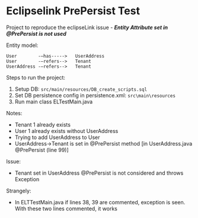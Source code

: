 # Eclipselink PrePersist Test

Project to reproduce the eclipseLink issue - ***Entity Attribute set in @PrePersist is not used***

Entity model:

```
User        -–has----->   UserAddress
User        -–refers-->   Tenant
UserAddress -–refers-->   Tenant
```

Steps to run the project:

1. Setup DB: ```src/main/resources/DB_create_scripts.sql```
2. Set DB persistence config in persistence.xml: ```src\main\resources```
3. Run  main class ELTestMain.java

Notes:
- Tenant 1 already exists
- User 1 already exists without UserAddress
- Trying to add UserAddress to User
- UserAddress->Tenant is set in @PrePersist method [in UserAddress.java @PrePersist (line 99)]

Issue:
- Tenant set in UserAddress @PrePersist is not considered and throws Exception

Strangely:
- In ELTTestMain.java if lines 38, 39 are commented, exception is seen. With these two lines commented, it works

